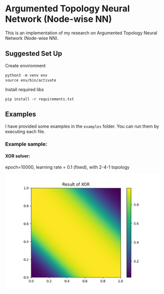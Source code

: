 # Argumented Topology Neural Network (Node-wise NN)
This is an implementation of my research on Argumented Topology Neural Network (Node-wise NN).


## Suggested Set Up

Create environment
```
python3 -m venv env
source env/bin/activate
```

Install required libs
```
pip install -r requirements.txt
```

## Examples
I have provided some examples in the `examples` folder. You can run them by executing each file.


### Example sample: 
#### XOR solver:
epoch=10000, learning rate = 0.1 (fixed), with 2-4-1 topology

<img src="examples/results/XOR_result_10000_epoch_lr0.1.png" width="500"/>

